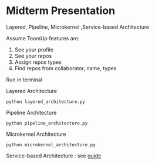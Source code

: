 # Midterm Presentation
Layered, Pipeline, Microkernel ,Service-based Architecture


Assume TeamUp features are:
1. See your profile
2. See your repos
3. Assign repos types
4. Find repos from collaborator, name, types

Run in terminal

Layered Architecture
```commandline
python layered_architecture.py
```

Pipeline Architecture
```commandline
python pipeline_architecture.py
```

Microkernel Architecture
```commandline
python microkernel_architecture.py
```

Service-based Architecture : see [guide](./service_based_architecture/guide.md)